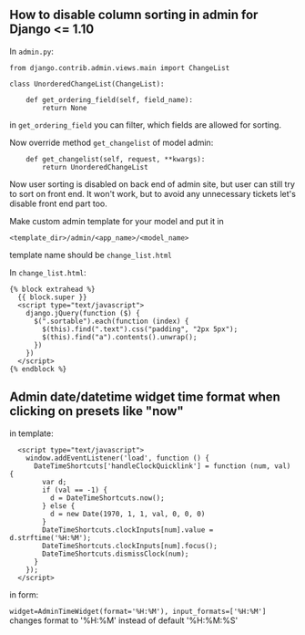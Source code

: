 ## How to disable column sorting in admin for Django <= 1.10

In `admin.py`:

```
from django.contrib.admin.views.main import ChangeList

class UnorderedChangeList(ChangeList):

    def get_ordering_field(self, field_name):
        return None
```
in `get_ordering_field` you can filter, which fields are allowed for sorting.

Now override method `get_changelist` of model admin:

```
    def get_changelist(self, request, **kwargs):
        return UnorderedChangeList
```

Now user sorting is disabled on back end of admin site, but user can still try to sort on front end. It won't work, but
to avoid any unnecessary tickets let's disable front end part too.

Make custom admin template for your model and put it in 

`<template_dir>/admin/<app_name>/<model_name>`

template name should be `change_list.html`

In `change_list.html`:

```
{% block extrahead %}
  {{ block.super }}
  <script type="text/javascript">
    django.jQuery(function ($) {
      $(".sortable").each(function (index) {
        $(this).find(".text").css("padding", "2px 5px");
        $(this).find("a").contents().unwrap();
      })
    })
  </script>
{% endblock %}
```

## Admin date/datetime widget time format when clicking on presets like "now"

in template:

```
  <script type="text/javascript">
    window.addEventListener('load', function () {
      DateTimeShortcuts['handleClockQuicklink'] = function (num, val) {
        var d;
        if (val == -1) {
          d = DateTimeShortcuts.now();
        } else {
          d = new Date(1970, 1, 1, val, 0, 0, 0)
        }
        DateTimeShortcuts.clockInputs[num].value = d.strftime('%H:%M');
        DateTimeShortcuts.clockInputs[num].focus();
        DateTimeShortcuts.dismissClock(num);
      }
    });
  </script>
```
in form:

`widget=AdminTimeWidget(format='%H:%M'), input_formats=['%H:%M']`
changes format to '%H:%M' instead of default '%H:%M:%S'
